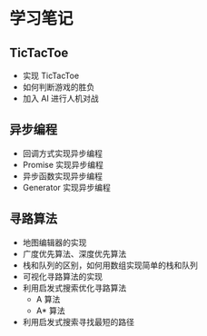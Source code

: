 # 学习笔记

## TicTacToe
- 实现 TicTacToe
- 如何判断游戏的胜负
- 加入 AI 进行人机对战

## 异步编程
- 回调方式实现异步编程
- Promise 实现异步编程
- 异步函数实现异步编程
- Generator 实现异步编程


## 寻路算法
- 地图编辑器的实现
- 广度优先算法、深度优先算法
- 栈和队列的区别，如何用数组实现简单的栈和队列
- 可视化寻路算法的实现
- 利用启发式搜索优化寻路算法
  - A 算法
  - A* 算法
- 利用启发式搜索寻找最短的路径